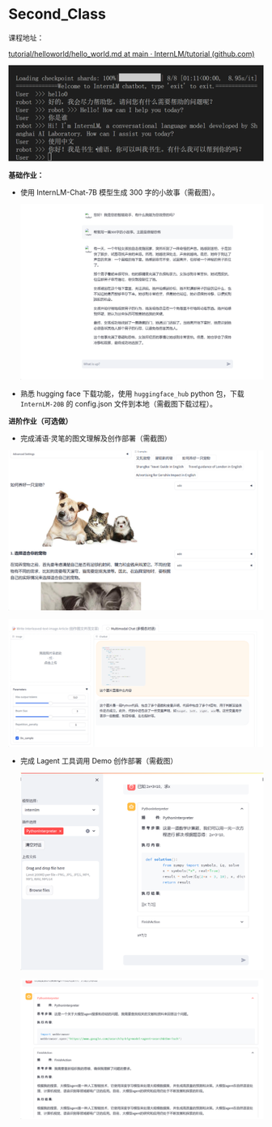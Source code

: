 
# Second_Class

课程地址：

[tutorial/helloworld/hello_world.md at main · InternLM/tutorial (github.com)](https://github.com/InternLM/tutorial/blob/main/helloworld/hello_world.md)



![image-20240109162558758](img/img_2/image-20240109162558758.png)

**基础作业：**

- 使用 InternLM-Chat-7B 模型生成 300 字的小故事（需截图）。

  ![image-20240109172849299](img/img_2/image-20240109172849299.png)

- 熟悉 hugging face 下载功能，使用 `huggingface_hub` python 包，下载 `InternLM-20B` 的 config.json 文件到本地（需截图下载过程）。

  

**进阶作业（可选做）**

- 完成浦语·灵笔的图文理解及创作部署（需截图）

![image-20240110165433011](img/img_2/image-20240110165433011.png)

![image-20240110165204229](img/img_2/image-20240110165204229.png)

- 完成 Lagent 工具调用 Demo 创作部署（需截图）

  ![image-20240110155427832](img/img_2/image-20240110155427832.png)

  ![image-20240110155820244](img/img_2/image-20240110155820244.png)
